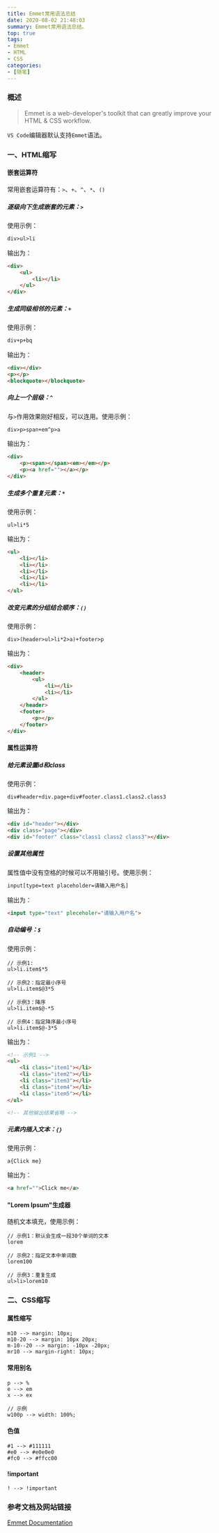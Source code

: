 ```yaml
---
title: Emmet常用语法总结
date: 2020-08-02 21:48:03
summary: Emmet常用语法总结。
top: true
tags:
- Emmet
- HTML
- CSS
categories:
- [随笔]
---
```


### 概述
> Emmet is a web-developer's toolkit that can greatly improve your HTML & CSS workflow.

`VS Code`编辑器默认支持`Emmet`语法。


### 一、HTML缩写
#### 嵌套运算符
常用嵌套运算符有：`>`、`+`、`^`、`*`、`()`
##### 逐级向下生成嵌套的元素：`>`  
使用示例：  

``` html
div>ul>li
```
输出为：

``` html
<div>
    <ul>
        <li></li>
    </ul>
</div>
```
##### 生成同级相邻的元素：`+` 
使用示例：
``` html
div+p+bq
```
输出为：
```html
<div></div>
<p></p>
<blockquote></blockquote>
```
##### 向上一个层级：`^`
与`>`作用效果刚好相反，可以连用。使用示例：
```html
div>p>span+em^p>a
```
输出为：
```html
<div>
    <p><span></span><em></em></p>
    <p><a href=""></a></p>
</div>
```
##### 生成多个重复元素：`*`
使用示例：
``` emmet
ul>li*5
```
输出为：
``` html
<ul>
    <li></li>
    <li></li>
    <li></li>
    <li></li>
    <li></li>
</ul>
```
##### 改变元素的分组结合顺序：`()` 
使用示例：
``` emmet
div>(header>ul>li*2>a)+footer>p
```
输出为：
``` html
<div>
    <header>
        <ul>
            <li></li>
            <li></li>
        </ul>
    </header>
    <footer>
        <p></p>
    </footer>
</div>
```

#### 属性运算符
##### 给元素设置id和class  
使用示例：
``` emmet
div#header+div.page+div#footer.class1.class2.class3
```
输出为：
```html
<div id="header"></div>
<div class="page"></div>
<div id="footer" class="class1 class2 class3"></div>
```

##### 设置其他属性
属性值中没有空格的时候可以不用输引号。使用示例：
``` html
input[type=text placeholder=请输入用户名]
```
输出为：
``` html
<input type="text" pleceholer="请输入用户名">
``` 

##### 自动编号：`$`

使用示例：
```
// 示例1:
ul>li.item$*5

// 示例2：指定最小序号
ul>li.item$@3*5

// 示例3：降序
ul>li.item$@-*5

// 示例4：指定降序最小序号
ul>li.item$@-3*5
```
输出为：
```html
<!-- 示例1 -->
<ul>
    <li class="item1"></li>
    <li class="item2"></li>
    <li class="item3"></li>
    <li class="item4"></li>
    <li class="item5"></li>
</ul>

<!-- 其他输出结果省略 -->
```

##### 元素内插入文本：`{}` 

使用示例：
```
a{Click me}
```
输出为：
```html
<a href="">Click me</a>
```

#### "Lorem Ipsum"生成器
随机文本填充，使用示例：  
```
// 示例1：默认会生成一段30个单词的文本
lorem

// 示例2：指定文本中单词数
lorem100

// 示例3：重复生成
ul>li>lorem10

```

### 二、CSS缩写
#### 属性缩写  
```
m10 --> margin: 10px;
m10-20 --> margin: 10px 20px;
m-10--20 --> margin: -10px -20px;
mr10 --> margin-right: 10px;
```

#### 常用别名
```
p --> %
e --> em
x --> ex

// 示例
w100p --> width: 100%;
```

#### 色值
```
#1 --> #111111
#e0 --> #e0e0e0
#fc0 --> #ffcc00
```

#### !important
```
! --> !important
```

### 参考文档及网站链接
[Emmet Documentation](https://docs.emmet.io)  
